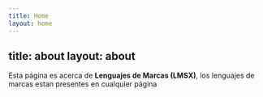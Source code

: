```yaml
---
title: Home
layout: home
---
```

title: about
layout: about
---
Esta página es acerca de **Lenguajes de Marcas (LMSX)**, los lenguajes de marcas estan presentes en cualquier página
